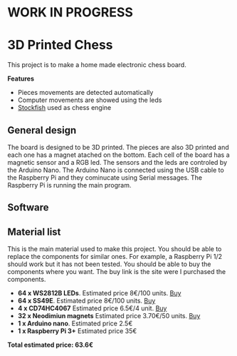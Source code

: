 # WORK IN PROGRESS
# 3D Printed Chess
This project is to make a home made electronic chess board.

**Features**
- Pieces movements are detected automatically
- Computer movements are showed using the leds
- [Stockfish](https://stockfishchess.org/) used as chess engine

## General design
The board is designed to be 3D printed. The pieces are also 3D printed and each one has a magnet atached on the bottom. Each cell of the board has a magnetic sensor and a RGB led. The sensors and the leds are controled by the Arduino Nano. The Arduino Nano is connected using the USB cable to the Raspberry Pi and they cominucate using Serial messages. The Raspberry Pi is running the main program.

## Software



## Material list
This is the main material used to make this project. You should be able to replace the components for similar ones. For example, a Raspberry Pi 1/2 should work but it has not been tested. You should be able to buy the components where you want. The buy link is the site were I purchased the components.

- **64 x WS2812B LEDs**. Estimated price 8€/100 units. [Buy](https://aliexpress.com/item/5-1000pcs-LED-Board-Heatsink-ws2812b-LED-chips-With-Black-White-PCB-10mm-3mm-WS2811-IC/32833250841.html)
- **64 x SS49E**. Estimated price 8€/100 units. [Buy](https://aliexpress.com/item/100PCS-Hall-Element-49E-OH49E-SS49E-linear-Hall-Switch/32416157741.html)
- **4 x CD74HC4067** Estimated price 6.5€/4 unit. [Buy](https://aliexpress.com/item/1pcs-CD74HC4067-16-Channel-Analog-Digital-Multiplexer-Breakout-Board-Module-For-Arduino/32729631800.html)
- **32 x Neodimiun magnets** Estimated price 3.70€/50 units. [Buy](https://aliexpress.com/item/50pcs-12x2mm-Super-Strong-magnet-Round-Disc-Rare-Earth-Neodymium-magnets-D12-2mm-NEW-Art-Craft/32851739554.html)
- **1 x Arduino nano**. Estimated price 2.5€
- **1 x Raspberry Pi 3+** Estimated price 35€

**Total estimated price: 63.6€**
